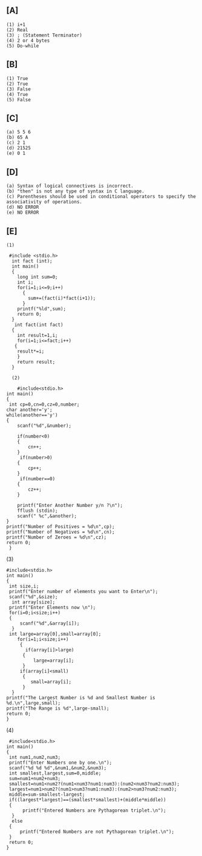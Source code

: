 ## [A]
  
    (1) i+1
    (2) Real
    (3) ; (Statement Terminator)
    (4) 2 or 4 bytes
    (5) Do-while

## [B]
   
    (1) True
    (2) True
    (3) False
    (4) True
    (5) False

## [C]

    (a) 5 5 6
    (b) 65 A
    (c) 2 1
    (d) 21525
    (e) 0 1
 
## [D] 

    (a) Syntax of logical connectives is incorrect.
    (b) "then" is not any type of syntax in C language.
    (c) Parentheses should be used in conditional operators to specify the associativity of operations.
    (d) NO ERROR
    (e) NO ERROR

## [E]

    (1) 
    
     #include <stdio.h>
      int fact (int);
      int main()
      {
        long int sum=0;
        int i;  
        for(i=1;i<=9;i++)
          {
            sum+=(fact(i)*fact(i+1)); 
          }
        printf("%ld",sum);
        return 0;
      }
       int fact(int fact)
      {
        int result=1,i;
        for(i=1;i<=fact;i++)
       {
        result*=i;
        }
        return result;
      }
      
      (2)
      
        #include<stdio.h>
    int main()
    {
     int cp=0,cn=0,cz=0,number;
    char another='y';
    while(another=='y')
    {
        scanf("%d",&number);
        
        if(number<0)
        {
            cn++;
        }
         if(number>0)
        {
            cp++;
        }
         if(number==0)
        {
            cz++;
        }
        
        printf("Enter Another Number y/n ?\n");
        fflush (stdin);
        scanf(" %c",&another);
    }
    printf("Number of Positives = %d\n",cp);
    printf("Number of Negatives = %d\n",cn);
    printf("Number of Zeroes = %d\n",cz);
    return 0;
     }
  (3)

    #include<stdio.h>
    int main()
    {   
     int size,i;
     printf("Enter number of elements you want to Enter\n");
     scanf("%d",&size);
      int array[size];
     printf("Enter Elements now \n");
     for(i=0;i<size;i++)
     {
         scanf("%d",&array[i]);
      }
     int large=array[0],small=array[0];
        for(i=1;i<size;i++)
         {
           if(array[i]>large)
          {
              large=array[i];
          }
         if(array[i]<small)
          {
             small=array[i];
          }
      }
    printf("The Largest Number is %d and Smallest Number is %d.\n",large,small);
    printf("The Range is %d",large-small);
    return 0;
    }
  
  (4)
    
     #include<stdio.h>
    int main()
    {
     int num1,num2,num3;
     printf("Enter Numbers one by one.\n");
     scanf("%d %d %d",&num1,&num2,&num3);
     int smallest,largest,sum=0,middle;
     sum=num1+num2+num3;
     smallest=num1<num2?(num1<num3?num1:num3):(num2<num3?num2:num3);
     largest=num1>num2?(num1>num3?num1:num3):(num2>num3?num2:num3);
     middle=sum-smallest-largest;
     if((largest*largest)==(smallest*smallest)+(middle*middle))
     {
          printf("Entered Numbers are Pythagorean triplet.\n");
      }
      else
     {
         printf("Entered Numbers are not Pythagorean triplet.\n");
     }
     return 0;
    }
       
